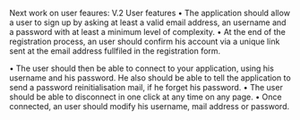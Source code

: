 <!-- home.php navbar -->
<!-- UserProfile.php authenticated->settings, visiting-> base info  -->
Next work on user feaures:
V.2 User features
• The application should allow a user to sign up by asking at least a valid email
address, an username and a password with at least a minimum level of complexity. <!-- password (complexity) validation -->
• At the end of the registration process, an user should confirm his account via a
unique link sent at the email address fullfiled in the registration form.
<!-- email validation -->
• The user should then be able to connect to your application, using his username and his password. He also should be able to tell the application to send a password reinitialisation mail, if he forget his password. <!-- first need user page settings, then add password reset -->
• The user should be able to disconnect in one click at any time on any page. <!-- logout button works, just add to every page -->
• Once connected, an user should modify his username, mail address or password. <!-- add ability in profile settings to change name and email(for email and password email verification needed) -->